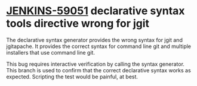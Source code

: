 # [JENKINS-59051](https://issues.jenkins.io/browse/JENKINS-59051) declarative syntax tools directive wrong for jgit

The declarative syntax generator provides the wrong syntax for jgit and jgitapache.
It provides the correct syntax for command line git and multiple installers that
use command line git.

This bug requires interactive verification by calling the syntax generator.
This branch is used to confirm that the correct declarative syntax works as expected.
Scripting the test would be painful, at best.
